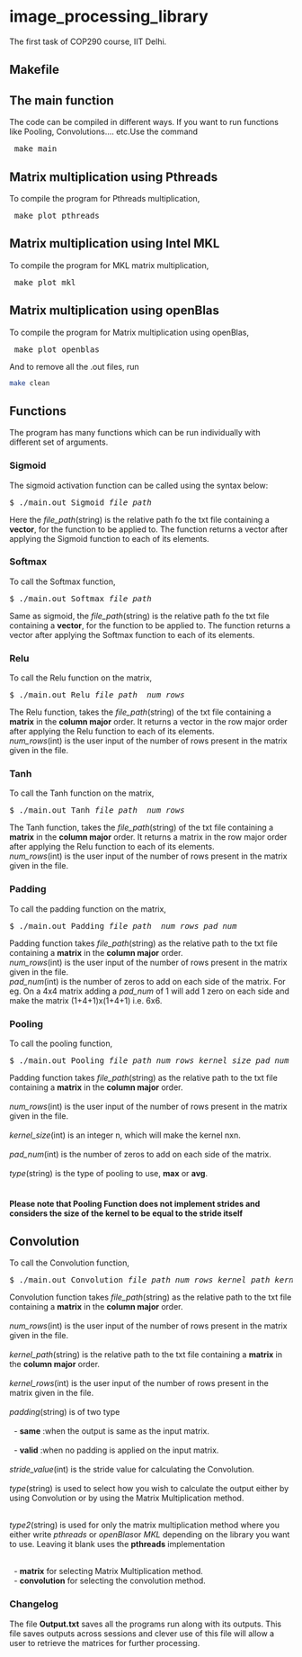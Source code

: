 # image_processing_library
The first task of COP290 course, IIT Delhi. 

## Makefile
## The main function
The code can be compiled in different ways. If you want to run functions like Pooling, Convolutions.... etc.Use the command
<pre> make main </pre>
<!--To compile the code, run 
```sh
make
```-->
## Matrix multiplication using Pthreads
To compile the program for Pthreads multiplication,
<pre> make plot_pthreads </pre>

## Matrix multiplication using Intel MKL
To compile the program for MKL matrix multiplication,
<pre> make plot_mkl </pre>

## Matrix multiplication using openBlas
To compile the program for Matrix multiplication using openBlas,
<pre> make plot_openblas </pre>

And to remove all the .out files, run
```sh
make clean
```

## Functions
The program has many functions which can be run individually with different set of arguments.

### Sigmoid

The sigmoid activation function can be called using the syntax below:

<pre>
$ ./main.out Sigmoid <i>file_path</i>
</pre>

Here the *file_path*(string) is the relative path fo the txt file containing a **vector**, for the function to be applied to. The function returns a vector after applying the Sigmoid function to each of its elements. 

### Softmax

To call the Softmax function,

<pre>
$ ./main.out Softmax <i>file_path</i>
</pre>

Same as sigmoid, the *file_path*(string) is the relative path fo the txt file containing a **vector**, for the function to be applied to. The function returns a vector after applying the Softmax function to each of its elements.

### Relu

To call the Relu function on the matrix,
<pre>
$ ./main.out Relu <i>file_path</i>  <i>num_rows</i>  
</pre>

The Relu function, takes the *file_path*(string) of the txt file containing a **matrix** in the **column major** order. It returns a vector in the row major order after applying the Relu function to each of its elements.<br>
*num_rows*(int) is the user input of the number of rows present in the matrix given in the file.
### Tanh

To call the Tanh function on the matrix,
<pre>
$ ./main.out Tanh <i>file_path</i>  <i>num_rows</i>  
</pre>

The Tanh function, takes the *file_path*(string) of the txt file containing a **matrix** in the **column major** order. It returns a matrix in the row major order after applying the Relu function to each of its elements.<br>
*num_rows*(int) is the user input of the number of rows present in the matrix given in the file.

### Padding
To call the padding function on the matrix,
<pre>
$ ./main.out Padding <i>file_path</i> <i> num_rows</i> <i>pad_num</i>
</pre>
Padding function takes *file_path*(string) as the relative path to the txt file containing a **matrix** in the **column major** order.<br>
*num_rows*(int) is the user input of the number of rows present in the matrix given in the file.<br>
*pad_num*(int) is the number of zeros to add on each side of the matrix. For eg. On a 4x4 matrix adding a *pad_num* of 1 will add 1 zero on each side and make the matrix (1+4+1)x(1+4+1) i.e. 6x6.<br>

### Pooling 
To call the pooling function,
<pre>
$ ./main.out Pooling <i>file_path</i> <i>num_rows</i> <i>kernel_size</i> <i>pad_num</i> <i>type</i>
</pre>
Padding function takes *file_path*(string) as the relative path to the txt file containing a **matrix** in the **column major** order.<br><br>
*num_rows*(int) is the user input of the number of rows present in the matrix given in the file.<br><br>
*kernel_size*(int) is an integer n, which will make the kernel nxn.<br><br>
*pad_num*(int) is the number of zeros to add on each side of the matrix.<br><br>
*type*(string) is the type of pooling to use, **max** or **avg**. <br><br>
#### Please note that Pooling Function does not implement strides and considers the size of the kernel to be equal to the stride itself

## Convolution
To call the Convolution function, 
<pre>
$ ./main.out Convolution <i>file_path</i> <i>num_rows</i> <i>kernel_path</i> <i>kernel_rows</i> <i>padding</i> <i>stride_value</i> <i>type</i> <i>[type2]</i>
</pre>
Convolution function takes *file_path*(string) as the relative path to the txt file containing a **matrix** in the **column major** order.<br><br>
*num_rows*(int) is the user input of the number of rows present in the matrix given in the file.<br><br>
*kernel_path*(string) is the relative path to the txt file containing a **matrix** in the **column major** order.<br><br>
*kernel_rows*(int) is the user input of the number of rows present in the matrix given in the file.<br><br>
*padding*(string) is of two type <br><br>
&nbsp;&nbsp;-&nbsp;**same** :when the output is same as the input matrix.<br><br>
&nbsp;&nbsp;-&nbsp;**valid** :when no padding is applied on the input matrix.<br><br>
*stride_value*(int) is the stride value for calculating the Convolution.<br><br>
*type*(string) is used to select how you wish to calculate the output either by using Convolution or by using the Matrix Multiplication method.<br><br>

*type2*(string) is used for only the matrix multiplication method where you either write <i>pthreads</i> or <i>openBlas</i>or <i>MKL</i> depending on the library you want to use. Leaving it blank uses the **pthreads** implementation<br> <br>

&nbsp;&nbsp;-&nbsp;**matrix** for selecting Matrix Multiplication method.<br>
&nbsp;&nbsp;-&nbsp;**convolution** for selecting the convolution method.<br>

### Changelog
The file **Output.txt** saves all the programs run along with its outputs. This file saves outputs across sessions and clever use of this file will allow a user to retrieve the matrices for further processing.

